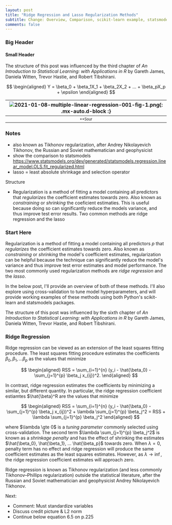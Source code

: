 ```yaml
---
layout: post
title: "Ridge Regression and Lasso Regularization Methods"
subtitle: Change: Overview, Comparison, scikit-learn example, statsmodels comparison, grid search, maybe nested CV
comments: false
---
```


### Big Header

#### Small Header

The structure of this post was influenced by the third chapter of *An Introduction to Statistical Learning: with Applications in R* by Gareth James, Daniela Witten, Trevor Hastie, and Robert Tibshirani.

$$
\begin{aligned} 
Y = \beta_0 + \beta_1X_1 + \beta_2X_2 + ... + \beta_pX_p + \epsilon 
\end{aligned}
$$

| ![2021-01-08-multiple-linear-regression-001-fig-1.png](/assets/img/2021-01-08-multiple-linear-regression-001-fig-1.png){: .mx-auto.d-block :} |
| :--: |
| <sub><sup>**Sour


### Notes
- also known as Tikhonov regularization, after Andrey Nikolayevich Tikhonov, the Russian and Soviet mathematician and geophysicist
- show the comparison to statsmodels https://www.statsmodels.org/dev/generated/statsmodels.regression.linear_model.OLS.fit_regularized.html
- lasso = least absolute shrinkage and selection operator

Structure
- Regularization is a method of fitting a model containing all predictors that *regularizes* the coefficient estimates towards zero.  Also known as *constraining* or *shrinking* the coeficient estimaties.  This is useful because doing so can significantly reduce the models variance, and thus improve test error results.  Two common methods are ridge regression and the lasso

### Start Here

Regularization is a method of fitting a model containing all predictors $p$ that *regularizes* the coefficient estimates towards zero.  Also known as *constraining* or *shrinking* the model's coefficient estimates, regularization can be helpful because the technique can significantly reduce the model's variance and thus improve test error estimates and model performance.  The two most commonly used regularization methods are *ridge regression* and the *lasso*.

In the below post, I'll provide an overview of both of these methods.  I'll also explore using cross-validation to tune model hyperparameters, and will provide working examples of these methods using both Python's scikit-learn and statsmodels packages.

The structure of this post was influenced by the sixth chapter of *An Introduction to Statistical Learning: with Applications in R* by Gareth James, Daniela Witten, Trevor Hastie, and Robert Tibshirani.

### Ridge Regression

Ridge regression can be viewed as an extension of the least squares fitting procedure.  The least squares fitting procedure estimates the coefficients $\beta_0, \beta_1, ... \beta_p$ as the values that minimize 

$$
\begin{aligned} 
RSS = \sum_{i=1}^{n} (y_i - \hat{\beta_0} - \sum_{j=1}^{p} \beta_j x_{ij})^2.
\end{aligned}
$$

In contrast, ridge regression estimates the coefficients by minimizing a similar, but different quantity.  In particular, the ridge regression coefficient estiamtes $\hat{\beta}^R are the values that minimize 

$$
\begin{aligned} 
RSS = \sum_{i=1}^{n} (y_i - \hat{\beta_0} - \sum_{j=1}^{p} \beta_j x_{ij})^2 + \lambda \sum_{j=1}^{p} \beta_j^2 = RSS + \lambda \sum_{j=1}^{p} \beta_j^2
\end{aligned}
$$

where $\lambda \gte 0$ is a *tuning parameter* commonly selected using cross-validation.  The second term $\lambda \sum_{j=1}^{p} \beta_j^2$ is known as a *shrinkage penalty* and has the effect of shrinking the estimates $\hat{\beta_0}, \hat{\beta_1}, ... \hat{\beta_p}$ towards zero.  When $\lambda = 0$, penalty term has no effect and ridge regression will produce the same coefficient estimates as the least squares estimates.  However, as $\lambda \to \inf$, the ridge regression coefficient estimates will approach zero. 

Ridge regression is known as Tikhonov regularization (and less commonly Tikhonov–Phillips regularization) outside the statistical literature, after the Russian and Soviet mathematician and geophysicist Andrey Nikolayevich Tikhonov.

Next:
- Comment: Must standardize variables
- Discuss credit picture & L2 norm
- Continue below equation 6.5 on p.225